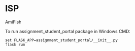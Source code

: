 # ISP
AmiFish


To run assignment_student_portal package in Windows CMD:
```
set FLASK_APP=assignment_student_portal/__init__.py
flask run
```
